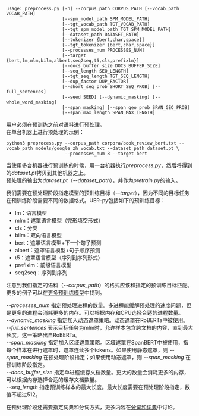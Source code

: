 ```
usage: preprocess.py [-h] --corpus_path CORPUS_PATH [--vocab_path VOCAB_PATH]
                     [--spm_model_path SPM_MODEL_PATH]
                     [--tgt_vocab_path TGT_VOCAB_PATH]
                     [--tgt_spm_model_path TGT_SPM_MODEL_PATH]
                     [--dataset_path DATASET_PATH]
                     [--tokenizer {bert,char,space}]
                     [--tgt_tokenizer {bert,char,space}]
                     [--processes_num PROCESSES_NUM]
                     [--target {bert,lm,mlm,bilm,albert,seq2seq,t5,cls,prefixlm}]
                     [--docs_buffer_size DOCS_BUFFER_SIZE]
                     [--seq_length SEQ_LENGTH]
                     [--tgt_seq_length TGT_SEQ_LENGTH]
                     [--dup_factor DUP_FACTOR]
                     [--short_seq_prob SHORT_SEQ_PROB] [--full_sentences]
                     [--seed SEED] [--dynamic_masking] [--whole_word_masking]
                     [--span_masking] [--span_geo_prob SPAN_GEO_PROB]
                     [--span_max_length SPAN_MAX_LENGTH]
```
用户必须在预训练之前对语料进行预处理。 <br>
在单台机器上进行预处理的示例：
```
python3 preprocess.py --corpus_path corpora/book_review_bert.txt --vocab_path models/google_zh_vocab.txt --dataset_path dataset.pt \
                      --processes_num 8 --target bert
```
当使用多台机器进行预训练的时候，用一台机器执行*preprocess.py*，然后将得到的*dataset.pt*拷贝到其他机器之上。 <br>
预处理的输出为*dataset.pt*（*--dataset_path*），并作为*pretrain.py*的输入。 <br>


我们需要在预处理阶段指定模型的预训练目标（*--target*），因为不同的目标任务在预训练阶段需要不同的数据格式。UER-py包括如下的预训练目标：
- lm：语言模型
- mlm：遮罩语言模型（完形填空形式）
- cls：分类
- bilm：双向语言模型
- bert：遮罩语言模型+下一个句子预测
- albert：遮罩语言模型+句子顺序预测
- t5：遮罩语言模型（序列到序列形式）
- prefixlm：前缀语言模型
- seq2seq：序列到序列

注意到我们指定的语料（*--corpus_path*）的格式应该和指定的预训练目标匹配。更多的例子可以在[更多预训练模型](https://github.com/dbiir/UER-py/wiki/更多预训练模型)中找到。

*--processes_num* 指定预处理进程的数量。多进程能缓解预处理的速度问题，但是更多的进程会消耗更多的内存。可以根据内存和CPU选择合适的进程数量。 <br>
*--dynamic_masking* 指定加入动态遮罩策略。动态遮罩在RoBERTa中被使用。 <br>
*--full_sentences* 表示目标任务为mlm时，允许样本包含跨文档的内容，直到最大长度。这一策略出自RoBERTa。 <br>
*--span_masking* 指定加入区域遮罩策略。区域遮罩在SpanBERT中被使用，指每个样本在进行遮罩时，遮罩连续多个tokens。如果使用静态遮罩，则 *--span_masking* 在预处理阶段指定；如果使用动态遮罩，则 *--span_masking* 在预训练阶段指定。 <br>
*--docs_buffer_size* 指定单进程缓存文档数量。更大的数量会消耗更多的内存，可以根据内存选择合适的缓存文档数量。 <br>
*--seq_length* 指定预训练样本的最大长度。最大长度需要在预处理阶段指定，数值不超过512。 <br>

在预处理阶段还需要指定词典和分词方式，更多内容在[分词和词典](https://github.com/dbiir/UER-py/wiki/分词和词典)中讨论。
